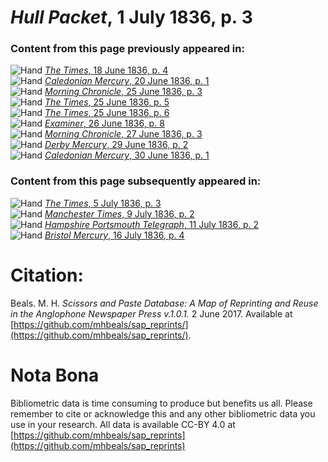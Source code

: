 # *Hull Packet*, 1 July 1836, p. 3  
  
### Content from this page previously appeared in:  
![Hand](http://scissorsandpaste.net/wp-content/uploads/2017/06/smallhandpointer.png) [*The Times*, 18 June 1836, p. 4](https://mhbeals.github.io/sap_html/The-Times/The-Times-18-June-1836-p-4)  
![Hand](http://scissorsandpaste.net/wp-content/uploads/2017/06/smallhandpointer.png) [*Caledonian Mercury*, 20 June 1836, p. 1](https://mhbeals.github.io/sap_html/Caledonian-Mercury/Caledonian-Mercury-20-June-1836-p-1)  
![Hand](http://scissorsandpaste.net/wp-content/uploads/2017/06/smallhandpointer.png) [*Morning Chronicle*, 25 June 1836, p. 3](https://mhbeals.github.io/sap_html/Morning-Chronicle/Morning-Chronicle-25-June-1836-p-3)  
![Hand](http://scissorsandpaste.net/wp-content/uploads/2017/06/smallhandpointer.png) [*The Times*, 25 June 1836, p. 5](https://mhbeals.github.io/sap_html/The-Times/The-Times-25-June-1836-p-5)  
![Hand](http://scissorsandpaste.net/wp-content/uploads/2017/06/smallhandpointer.png) [*The Times*, 25 June 1836, p. 6](https://mhbeals.github.io/sap_html/The-Times/The-Times-25-June-1836-p-6)  
![Hand](http://scissorsandpaste.net/wp-content/uploads/2017/06/smallhandpointer.png) [*Examiner*, 26 June 1836, p. 8](https://mhbeals.github.io/sap_html/Examiner/Examiner-26-June-1836-p-8)  
![Hand](http://scissorsandpaste.net/wp-content/uploads/2017/06/smallhandpointer.png) [*Morning Chronicle*, 27 June 1836, p. 3](https://mhbeals.github.io/sap_html/Morning-Chronicle/Morning-Chronicle-27-June-1836-p-3)  
![Hand](http://scissorsandpaste.net/wp-content/uploads/2017/06/smallhandpointer.png) [*Derby Mercury*, 29 June 1836, p. 2](https://mhbeals.github.io/sap_html/Derby-Mercury/Derby-Mercury-29-June-1836-p-2)  
![Hand](http://scissorsandpaste.net/wp-content/uploads/2017/06/smallhandpointer.png) [*Caledonian Mercury*, 30 June 1836, p. 1](https://mhbeals.github.io/sap_html/Caledonian-Mercury/Caledonian-Mercury-30-June-1836-p-1)  
  
### Content from this page subsequently appeared in:  
![Hand](http://scissorsandpaste.net/wp-content/uploads/2017/06/smallhandpointer.png) [*The Times*, 5 July 1836, p. 3](https://mhbeals.github.io/sap_html/The-Times/The-Times-5-July-1836-p-3)  
![Hand](http://scissorsandpaste.net/wp-content/uploads/2017/06/smallhandpointer.png) [*Manchester Times*, 9 July 1836, p. 2](https://mhbeals.github.io/sap_html/Manchester-Times/Manchester-Times-9-July-1836-p-2)  
![Hand](http://scissorsandpaste.net/wp-content/uploads/2017/06/smallhandpointer.png) [*Hampshire Portsmouth Telegraph*, 11 July 1836, p. 2](https://mhbeals.github.io/sap_html/Hampshire-Portsmouth-Telegraph/Hampshire-Portsmouth-Telegraph-11-July-1836-p-2)  
![Hand](http://scissorsandpaste.net/wp-content/uploads/2017/06/smallhandpointer.png) [*Bristol Mercury*, 16 July 1836, p. 4](https://mhbeals.github.io/sap_html/Bristol-Mercury/Bristol-Mercury-16-July-1836-p-4)  


# Citation: 

Beals. M. H. *Scissors and Paste Database: A Map of Reprinting and Reuse in the Anglophone Newspaper Press v.1.0.1.* 2 June 2017. Available at [https://github.com/mhbeals/sap_reprints/](https://github.com/mhbeals/sap_reprints/). 

# Nota Bona

Bibliometric data is time consuming to produce but benefits us all. Please remember to cite or acknowledge this and any other bibliometric data you use in your research. All data is available CC-BY 4.0 at [https://github.com/mhbeals/sap_reprints](https://github.com/mhbeals/sap_reprints)